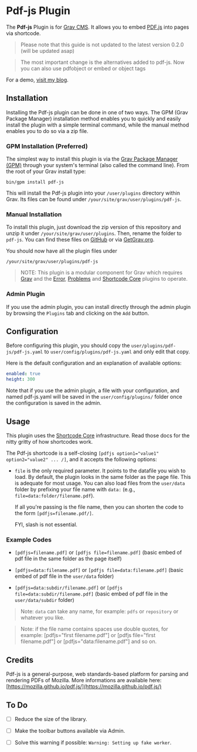 # Pdf-js Plugin

The **Pdf-js** Plugin is for [Grav CMS](http://github.com/getgrav/grav). It allows you to embed [PDF.js](https://mozilla.github.io/pdf.js/) into pages via shortcode.

> Please note that this guide is not updated to the latest version 0.2.0 (will be updated asap)

> The most important change is the alternatives added to pdf-js. Now you can also use pdfobject or embed or object tags


For a demo, [visit my blog](http://iusvar.alwaysdata.net/grav/blog/pdfjs).

## Installation

Installing the Pdf-js plugin can be done in one of two ways. The GPM (Grav Package Manager) installation method enables you to quickly and easily install the plugin with a simple terminal command, while the manual method enables you to do so via a zip file.

### GPM Installation (Preferred)

The simplest way to install this plugin is via the [Grav Package Manager (GPM)](http://learn.getgrav.org/advanced/grav-gpm) through your system's terminal (also called the command line).  From the root of your Grav install type:

    bin/gpm install pdf-js

This will install the Pdf-js plugin into your `/user/plugins` directory within Grav. Its files can be found under `/your/site/grav/user/plugins/pdf-js`.

### Manual Installation

To install this plugin, just download the zip version of this repository and unzip it under `/your/site/grav/user/plugins`. Then, rename the folder to `pdf-js`. You can find these files on [GitHub](https://github.com/severo-iuliano/grav-plugin-pdf-js) or via [GetGrav.org](http://getgrav.org/downloads/plugins#extras).

You should now have all the plugin files under

    /your/site/grav/user/plugins/pdf-js
	
> NOTE: This plugin is a modular component for Grav which requires [Grav](http://github.com/getgrav/grav) and the [Error](https://github.com/getgrav/grav-plugin-error), [Problems](https://github.com/getgrav/grav-plugin-problems) and [Shortcode Core](https://github.com/getgrav/grav-plugin-shortcode-core) plugins to operate.

### Admin Plugin

If you use the admin plugin, you can install directly through the admin plugin by browsing the `Plugins` tab and clicking on the `Add` button.

## Configuration

Before configuring this plugin, you should copy the `user/plugins/pdf-js/pdf-js.yaml` to `user/config/plugins/pdf-js.yaml` and only edit that copy.

Here is the default configuration and an explanation of available options:

```yaml
enabled: true
height: 300
```

Note that if you use the admin plugin, a file with your configuration, and named pdf-js.yaml will be saved in the `user/config/plugins/` folder once the configuration is saved in the admin.

## Usage

This plugin uses the [Shortcode Core](https://github.com/getgrav/grav-plugin-shortcode-core) infrastructure. Read those docs for the nitty gritty of how shortcodes work.

The Pdf-js shortcode is a self-closing `[pdfjs option1="value1" option2="value2" ... /]`, and it accepts the following options:

* `file` is the only required parameter. It points to the datafile you wish to load. By default, the plugin looks in the same folder as the page file. This is adequate for most usage. You can also load files from the `user/data` folder by prefixing your file name with `data:` (e.g., `file=data:folder/filename.pdf`). 

  If all you're passing is the file name, then you can shorten the code to the form `[pdfjs=filename.pdf/]`.

  FYI, slash is not essential.

### Example Codes

* `[pdfjs=filename.pdf]` or `[pdfjs file=filename.pdf]` (basic embed of pdf file in the same folder as the page itself)

* `[pdfjs=data:filename.pdf]` or `[pdfjs file=data:filename.pdf]` (basic embed of pdf file in the `user/data` folder)

* `[pdfjs=data:subdir/filename.pdf]` or `[pdfjs file=data:subdir/filename.pdf]` (basic embed of pdf file in the `user/data/subdir` folder)

> Note: `data` can take any name, for example: `pdfs` or `repository` or whatever you like.

> Note: if the file name contains spaces use double quotes, for example: [pdfjs="first filename.pdf"] or [pdfjs file="first filename.pdf"] or [pdfjs="data:filename.pdf"] and so on.

## Credits

Pdf-js is a general-purpose, web standards-based platform for parsing and rendering PDFs of Mozilla. More informations are available here:  [https://mozilla.github.io/pdf.js/](https://mozilla.github.io/pdf.js/)

## To Do

- [ ] Reduce the size of the library.

- [ ] Make the toolbar buttons available via Admin.

- [ ] Solve this warning if possible: `Warning: Setting up fake worker`.
